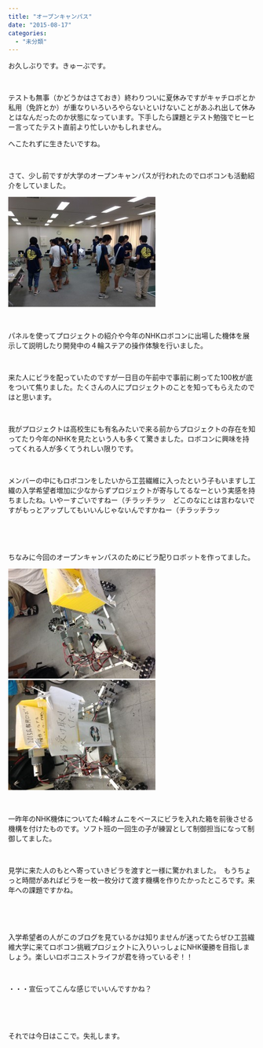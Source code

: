 ```yaml
---
title: "オープンキャンパス"
date: "2015-08-17"
categories: 
  - "未分類"
---
```


お久しぶりです。きゅーぶです。

 

テストも無事（かどうかはさておき）終わりついに夏休みですがキャチロボとか私用（免許とか）が重なりいろいろやらないといけないことがあふれ出して休みとはなんだったのか状態になっています。下手したら課題とテスト勉強でヒーヒー言ってたテスト直前より忙しいかもしれません。

へこたれずに生きたいですね。

 

さて、少し前ですが大学のオープンキャンパスが行われたのでロボコンも活動紹介をしていました。

[![IMG_0876](images/IMG_0876-300x224.jpg)](http://www.fortefibre.net/blog/wp-content/uploads/2015/08/IMG_0876.jpg)

 

パネルを使ってプロジェクトの紹介や今年のNHKロボコンに出場した機体を展示して説明したり開発中の４輪ステアの操作体験を行いました。

 

来た人にビラを配っていたのですが一日目の午前中で事前に刷ってた100枚が底をついて焦りました。たくさんの人にプロジェクトのことを知ってもらえたのではと思います。

 

我がプロジェクトは高校生にも有名みたいで来る前からプロジェクトの存在を知ってたり今年のNHKを見たという人も多くて驚きました。ロボコンに興味を持ってくれる人が多くてうれしい限りです。

 

メンバーの中にもロボコンをしたいから工芸繊維に入ったという子もいますし工繊の入学希望者増加に少なからずプロジェクトが寄与してるなーという実感を持ちましたね。いやーすごいですねー（チラッチラッ　どこのなにとは言わないですがもっとアップしてもいいんじゃないんですかねー（チラッチラッ

 

 

ちなみに今回のオープンキャンパスのためにビラ配りロボットを作ってました。

[![IMG_0880](images/IMG_0880-300x224.jpg)](http://www.fortefibre.net/blog/wp-content/uploads/2015/08/IMG_0880.jpg) [![IMG_0878](images/IMG_0878-300x224.jpg)](http://www.fortefibre.net/blog/wp-content/uploads/2015/08/IMG_0878.jpg)

 

一昨年のNHK機体についてた4輪オムニをベースにビラを入れた箱を前後させる機構を付けたものです。ソフト班の一回生の子が練習として制御担当になって制御してました。

 

見学に来た人のもとへ寄っていきビラを渡すと一様に驚かれました。　もうちょっと時間があればビラを一枚一枚分けて渡す機構を作りたかったところです。来年への課題ですかね。

 

 

入学希望者の人がこのブログを見ているかは知りませんが迷ってたらぜひ工芸繊維大学に来てロボコン挑戦プロジェクトに入りいっしょにNHK優勝を目指しましょう。楽しいロボコニストライフが君を待っているぞ！！

 

・・・宣伝ってこんな感じでいいんですかね？

 

 

それでは今日はここで。失礼します。

